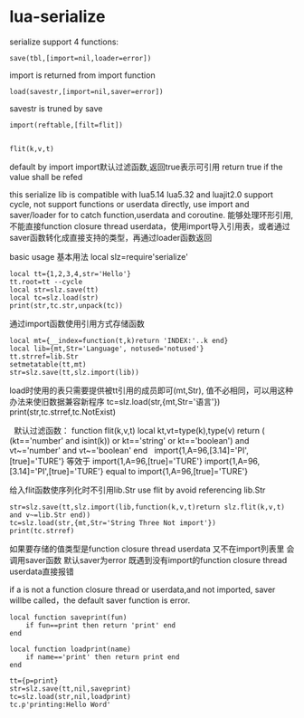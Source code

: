 # lua-serialize
serialize support 4 functions:

	save(tbl,[import=nil,loader=error])
import is returned from import function

	load(savestr,[import=nil,saver=error])
savestr is truned by save

	import(reftable,[filt=flit])


	flit(k,v,t)
default by import import默认过滤函数,返回true表示可引用
return true if the value shall be refed


this serialize lib is compatible with lua5.14 lua5.32 and luajit2.0
support cycle, not support functions or userdata directly, use import and saver/loader for to catch function,userdata and coroutine.
能够处理环形引用, 不能直接function closure thread userdata，使用import导入引用表，或者通过saver函数转化成直接支持的类型，再通过loader函数返回
  
basic usage
基本用法 
  	local slz=require'serialize'
	
	local tt={1,2,3,4,str='Hello'}
	tt.root=tt --cycle
	local str=slz.save(tt)
	local tc=slz.load(str)
	print(str,tc.str,unpack(tc))


通过import函数使用引用方式存储函数
  
	local mt={__index=function(t,k)return 'INDEX:'..k end}
	local lib={mt,Str='Language', notused='notused'}
	tt.strref=lib.Str
	setmetatable(tt,mt)
	str=slz.save(tt,slz.import(lib))
load时使用的表只需要提供被tt引用的成员即可(mt,Str), 值不必相同，可以用这种办法来使旧数据兼容新程序
	tc=slz.load(str,{mt,Str='语言'})
	print(str,tc.strref,tc.NotExist)
  
  
默认过滤函数：
	function flit(k,v,t)
		local kt,vt=type(k),type(v)
		return ( (kt=='number' and isint(k)) or kt=='string' or kt=='boolean') and vt~='number' and vt~='boolean'
	end
  
import{1,A=96,[3.14]='PI',[true]='TURE'} 等效于 import{1,A=96,[true]='TURE'}
import{1,A=96,[3.14]='PI',[true]='TURE'} equal to import{1,A=96,[true]='TURE'}
	
给入flit函数使序列化时不引用lib.Str 
use flit by avoid referencing lib.Str

	str=slz.save(tt,slz.import(lib,function(k,v,t)return slz.flit(k,v,t) and v~=lib.Str end))
	tc=slz.load(str,{mt,Str='String Three Not import'})
	print(tc.strref)
	
如果要存储的值类型是function closure thread userdata 又不在import列表里 会调用saver函数 默认saver为error 既遇到没有import的function closure thread userdata直接报错

if a is not a function closure thread or userdata,and not imported, saver willbe called，the default saver function is error.
	
	local function saveprint(fun)
		if fun==print then return 'print' end
	end

	local function loadprint(name)
		if name=='print' then return print end
	end
	
	tt={p=print}
	str=slz.save(tt,nil,saveprint)
	tc=slz.load(str,nil,loadprint)
	tc.p'printing:Hello Word'
